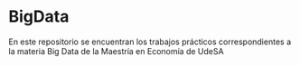 # BigData
En este repositorio se encuentran los trabajos prácticos correspondientes a la materia Big Data de la Maestría en Economía de UdeSA
